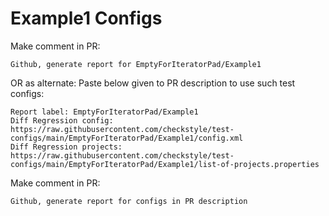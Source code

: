 # Example1 Configs
Make comment in PR:
```
Github, generate report for EmptyForIteratorPad/Example1
```
OR as alternate:
Paste below given to PR description to use such test configs:
```
Report label: EmptyForIteratorPad/Example1
Diff Regression config: https://raw.githubusercontent.com/checkstyle/test-configs/main/EmptyForIteratorPad/Example1/config.xml
Diff Regression projects: https://raw.githubusercontent.com/checkstyle/test-configs/main/EmptyForIteratorPad/Example1/list-of-projects.properties
```
Make comment in PR:
```
Github, generate report for configs in PR description
```
